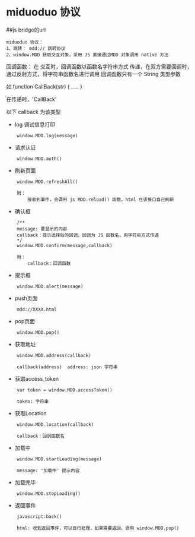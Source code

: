 miduoduo 协议
=====================

##js bridge的url
```
miduoduo 协议：
1、跳转： mdd:// 跳转协议
2、window.MDD 获取交互对象，采用 JS 直接通过MDD 对象调用 native 方法
```


回调函数：
在 交互时，回调函数以函数名字符串方式 传递，在双方需要回调时，通过反射方式，将字符串函数名进行调用
回调函数只有一个 String 类型参数

如
function CallBack(str) {
    .....
}

在传递时，'CallBack'

以下 callback 为该类型

* log 调试信息打印
```
    window.MDD.log(message)

```

* 请求认证
```
    window.MDD.auth()

```

* 刷新页面
```
    window.MDD.refreshAll()
        
    附：
        接收到事件，会调用 js MDD.reload() 函数，html 在该接口自己刷新 
```

* 确认框
```
    /**
    message: 要显示的内容
    callback：提示选择后的回调，回调为 JS 函数名，用字符串方式传递
    */
    window.MDD.confirm(message,callback)

    附：
        callback：回调函数

```

* 提示框
```
    window.MDD.alert(message)

```

* push页面
```
    mdd://XXXX.html
```

* pop页面
```
    window.MDD.pop()
```

* 获取地址
```
    window.MDD.address(callback)

    callback(address)  address: json 字符串
```

* 获取access_token
```
    var token = window.MDD.accessToken()

    token: 字符串
```

* 获取Location
```
    window.MDD.location(callback)

    callback：回调函数名
```

* 加载中
```
    window.MDD.startLoading(message)
    
    message: '加载中' 提示内容
```

* 加载完毕
```
    window.MDD.stopLoading()

```

* 返回事件
```
    javascript:back()

    html: 收到返回事件，可以自行处理，如果需要返回，调用 window.MDD.pop()
```


